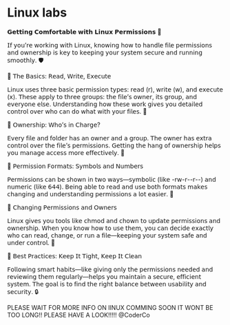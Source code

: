 # Linux labs

𝗚𝗲𝘁𝘁𝗶𝗻𝗴 𝗖𝗼𝗺𝗳𝗼𝗿𝘁𝗮𝗯𝗹𝗲 𝘄𝗶𝘁𝗵 𝗟𝗶𝗻𝘂𝘅 𝗣𝗲𝗿𝗺𝗶𝘀𝘀𝗶𝗼𝗻𝘀 🚀

𝖨𝖿 𝗒𝗈𝗎’𝗋𝖾 𝗐𝗈𝗋𝗄𝗂𝗇𝗀 𝗐𝗂𝗍𝗁 𝖫𝗂𝗇𝗎𝗑, 𝗄𝗇𝗈𝗐𝗂𝗇𝗀 𝗁𝗈𝗐 𝗍𝗈 𝗁𝖺𝗇𝖽𝗅𝖾 𝖿𝗂𝗅𝖾 𝗉𝖾𝗋𝗆𝗂𝗌𝗌𝗂𝗈𝗇𝗌 𝖺𝗇𝖽 𝗈𝗐𝗇𝖾𝗋𝗌𝗁𝗂𝗉 𝗂𝗌 𝗄𝖾𝗒 𝗍𝗈 𝗄𝖾𝖾𝗉𝗂𝗇𝗀 𝗒𝗈𝗎𝗋 𝗌𝗒𝗌𝗍𝖾𝗆 𝗌𝖾𝖼𝗎𝗋𝖾 𝖺𝗇𝖽 𝗋𝗎𝗇𝗇𝗂𝗇𝗀 𝗌𝗆𝗈𝗈𝗍𝗁𝗅𝗒. 🛡️

🔹 𝖳𝗁𝖾 𝖡𝖺𝗌𝗂𝖼𝗌: 𝖱𝖾𝖺𝖽, 𝖶𝗋𝗂𝗍𝖾, 𝖤𝗑𝖾𝖼𝗎𝗍𝖾

𝖫𝗂𝗇𝗎𝗑 𝗎𝗌𝖾𝗌 𝗍𝗁𝗋𝖾𝖾 𝖻𝖺𝗌𝗂𝖼 𝗉𝖾𝗋𝗆𝗂𝗌𝗌𝗂𝗈𝗇 𝗍𝗒𝗉𝖾𝗌: 𝗋𝖾𝖺𝖽 (𝗋), 𝗐𝗋𝗂𝗍𝖾 (𝗐), 𝖺𝗇𝖽 𝖾𝗑𝖾𝖼𝗎𝗍𝖾 (𝗑). 𝖳𝗁𝖾𝗌𝖾 𝖺𝗉𝗉𝗅𝗒 𝗍𝗈 𝗍𝗁𝗋𝖾𝖾 𝗀𝗋𝗈𝗎𝗉𝗌: 𝗍𝗁𝖾 𝖿𝗂𝗅𝖾’𝗌 𝗈𝗐𝗇𝖾𝗋, 𝗂𝗍𝗌 𝗀𝗋𝗈𝗎𝗉, 𝖺𝗇𝖽 𝖾𝗏𝖾𝗋𝗒𝗈𝗇𝖾 𝖾𝗅𝗌𝖾. 𝖴𝗇𝖽𝖾𝗋𝗌𝗍𝖺𝗇𝖽𝗂𝗇𝗀 𝗁𝗈𝗐 𝗍𝗁𝖾𝗌𝖾 𝗐𝗈𝗋𝗄 𝗀𝗂𝗏𝖾𝗌 𝗒𝗈𝗎 𝖽𝖾𝗍𝖺𝗂𝗅𝖾𝖽 𝖼𝗈𝗇𝗍𝗋𝗈𝗅 𝗈𝗏𝖾𝗋 𝗐𝗁𝗈 𝖼𝖺𝗇 𝖽𝗈 𝗐𝗁𝖺𝗍 𝗐𝗂𝗍𝗁 𝗒𝗈𝗎𝗋 𝖿𝗂𝗅𝖾𝗌. 🚪

🔹 𝖮𝗐𝗇𝖾𝗋𝗌𝗁𝗂𝗉: 𝖶𝗁𝗈’𝗌 𝗂𝗇 𝖢𝗁𝖺𝗋𝗀𝖾?

𝖤𝗏𝖾𝗋𝗒 𝖿𝗂𝗅𝖾 𝖺𝗇𝖽 𝖿𝗈𝗅𝖽𝖾𝗋 𝗁𝖺𝗌 𝖺𝗇 𝗈𝗐𝗇𝖾𝗋 𝖺𝗇𝖽 𝖺 𝗀𝗋𝗈𝗎𝗉. 𝖳𝗁𝖾 𝗈𝗐𝗇𝖾𝗋 𝗁𝖺𝗌 𝖾𝗑𝗍𝗋𝖺 𝖼𝗈𝗇𝗍𝗋𝗈𝗅 𝗈𝗏𝖾𝗋 𝗍𝗁𝖾 𝖿𝗂𝗅𝖾’𝗌 𝗉𝖾𝗋𝗆𝗂𝗌𝗌𝗂𝗈𝗇𝗌. 𝖦𝖾𝗍𝗍𝗂𝗇𝗀 𝗍𝗁𝖾 𝗁𝖺𝗇𝗀 𝗈𝖿 𝗈𝗐𝗇𝖾𝗋𝗌𝗁𝗂𝗉 𝗁𝖾𝗅𝗉𝗌 𝗒𝗈𝗎 𝗆𝖺𝗇𝖺𝗀𝖾 𝖺𝖼𝖼𝖾𝗌𝗌 𝗆𝗈𝗋𝖾 𝖾𝖿𝖿𝖾𝖼𝗍𝗂𝗏𝖾𝗅𝗒. 👥

🔹 𝖯𝖾𝗋𝗆𝗂𝗌𝗌𝗂𝗈𝗇 𝖥𝗈𝗋𝗆𝖺𝗍𝗌: 𝖲𝗒𝗆𝖻𝗈𝗅𝗌 𝖺𝗇𝖽 𝖭𝗎𝗆𝖻𝖾𝗋𝗌

𝖯𝖾𝗋𝗆𝗂𝗌𝗌𝗂𝗈𝗇𝗌 𝖼𝖺𝗇 𝖻𝖾 𝗌𝗁𝗈𝗐𝗇 𝗂𝗇 𝗍𝗐𝗈 𝗐𝖺𝗒𝗌—𝗌𝗒𝗆𝖻𝗈𝗅𝗂𝖼 (𝗅𝗂𝗄𝖾 -𝗋𝗐-𝗋--𝗋--) 𝖺𝗇𝖽 𝗇𝗎𝗆𝖾𝗋𝗂𝖼 (𝗅𝗂𝗄𝖾 𝟨𝟦𝟦). 𝖡𝖾𝗂𝗇𝗀 𝖺𝖻𝗅𝖾 𝗍𝗈 𝗋𝖾𝖺𝖽 𝖺𝗇𝖽 𝗎𝗌𝖾 𝖻𝗈𝗍𝗁 𝖿𝗈𝗋𝗆𝖺𝗍𝗌 𝗆𝖺𝗄𝖾𝗌 𝖼𝗁𝖺𝗇𝗀𝗂𝗇𝗀 𝖺𝗇𝖽 𝗎𝗇𝖽𝖾𝗋𝗌𝗍𝖺𝗇𝖽𝗂𝗇𝗀 𝗉𝖾𝗋𝗆𝗂𝗌𝗌𝗂𝗈𝗇𝗌 𝖺 𝗅𝗈𝗍 𝖾𝖺𝗌𝗂𝖾𝗋. 📝

🔹 𝖢𝗁𝖺𝗇𝗀𝗂𝗇𝗀 𝖯𝖾𝗋𝗆𝗂𝗌𝗌𝗂𝗈𝗇𝗌 𝖺𝗇𝖽 𝖮𝗐𝗇𝖾𝗋𝗌

𝖫𝗂𝗇𝗎𝗑 𝗀𝗂𝗏𝖾𝗌 𝗒𝗈𝗎 𝗍𝗈𝗈𝗅𝗌 𝗅𝗂𝗄𝖾 𝖼𝗁𝗆𝗈𝖽 𝖺𝗇𝖽 𝖼𝗁𝗈𝗐𝗇 𝗍𝗈 𝗎𝗉𝖽𝖺𝗍𝖾 𝗉𝖾𝗋𝗆𝗂𝗌𝗌𝗂𝗈𝗇𝗌 𝖺𝗇𝖽 𝗈𝗐𝗇𝖾𝗋𝗌𝗁𝗂𝗉. 𝖶𝗁𝖾𝗇 𝗒𝗈𝗎 𝗄𝗇𝗈𝗐 𝗁𝗈𝗐 𝗍𝗈 𝗎𝗌𝖾 𝗍𝗁𝖾𝗆, 𝗒𝗈𝗎 𝖼𝖺𝗇 𝖽𝖾𝖼𝗂𝖽𝖾 𝖾𝗑𝖺𝖼𝗍𝗅𝗒 𝗐𝗁𝗈 𝖼𝖺𝗇 𝗋𝖾𝖺𝖽, 𝖼𝗁𝖺𝗇𝗀𝖾, 𝗈𝗋 𝗋𝗎𝗇 𝖺 𝖿𝗂𝗅𝖾—𝗄𝖾𝖾𝗉𝗂𝗇𝗀 𝗒𝗈𝗎𝗋 𝗌𝗒𝗌𝗍𝖾𝗆 𝗌𝖺𝖿𝖾 𝖺𝗇𝖽 𝗎𝗇𝖽𝖾𝗋 𝖼𝗈𝗇𝗍𝗋𝗈𝗅. 💪

🔹 𝖡𝖾𝗌𝗍 𝖯𝗋𝖺𝖼𝗍𝗂𝖼𝖾𝗌: 𝖪𝖾𝖾𝗉 𝖨𝗍 𝖳𝗂𝗀𝗁𝗍, 𝖪𝖾𝖾𝗉 𝖨𝗍 𝖢𝗅𝖾𝖺𝗇

𝖥𝗈𝗅𝗅𝗈𝗐𝗂𝗇𝗀 𝗌𝗆𝖺𝗋𝗍 𝗁𝖺𝖻𝗂𝗍𝗌—𝗅𝗂𝗄𝖾 𝗀𝗂𝗏𝗂𝗇𝗀 𝗈𝗇𝗅𝗒 𝗍𝗁𝖾 𝗉𝖾𝗋𝗆𝗂𝗌𝗌𝗂𝗈𝗇𝗌 𝗇𝖾𝖾𝖽𝖾𝖽 𝖺𝗇𝖽 𝗋𝖾𝗏𝗂𝖾𝗐𝗂𝗇𝗀 𝗍𝗁𝖾𝗆 𝗋𝖾𝗀𝗎𝗅𝖺𝗋𝗅𝗒—𝗁𝖾𝗅𝗉𝗌 𝗒𝗈𝗎 𝗆𝖺𝗂𝗇𝗍𝖺𝗂𝗇 𝖺 𝗌𝖾𝖼𝗎𝗋𝖾, 𝖾𝖿𝖿𝗂𝖼𝗂𝖾𝗇𝗍 𝗌𝗒𝗌𝗍𝖾𝗆. 𝖳𝗁𝖾 𝗀𝗈𝖺𝗅 𝗂𝗌 𝗍𝗈 𝖿𝗂𝗇𝖽 𝗍𝗁𝖾 𝗋𝗂𝗀𝗁𝗍 𝖻𝖺𝗅𝖺𝗇𝖼𝖾 𝖻𝖾𝗍𝗐𝖾𝖾𝗇 𝗎𝗌𝖺𝖻𝗂𝗅𝗂𝗍𝗒 𝖺𝗇𝖽 𝗌𝖾𝖼𝗎𝗋𝗂𝗍𝗒. 🔒


PLEASE WAIT FOR MORE INFO ON lINUX COMMING SOON 
IT WONT BE TOO LONG!!
PLEASE HAVE A LOOK!!!!! @CoderCo
